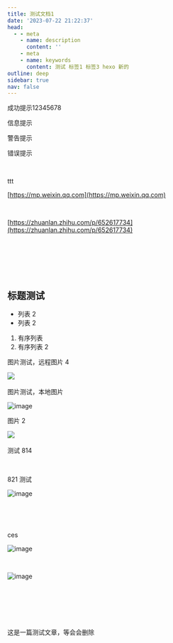 ```yaml
---
title: 测试文档1
date: '2023-07-22 21:22:37'
head:
  - - meta
    - name: description
      content: ''
    - meta
    - name: keywords
      content: 测试 标签1 标签3 hexo 新的
outline: deep
sidebar: true
nav: false
---
```




成功提示12345678

信息提示

警告提示

错误提示

‍

ttt

[https://mp.weixin.qq.com](https://mp.weixin.qq.com)

‍

[https://zhuanlan.zhihu.com/p/652617734](https://zhuanlan.zhihu.com/p/652617734)

‍

‍

‍

## 标题测试

* 列表 2
* 列表 2

1. 有序列表
2. 有序列表 2

图片测试，远程图片 4

​![](https://img1.terwer.space/api/public/202308102052670.png)​

图片测试，本地图片

​![image](https://img1.terwer.space/api/public/202308291133879.png)​

图片 2

​![](https://img1.terwer.space/api/public/202308111153888.png)​

测试 814

‍

821 测试

​![image](https://img1.terwer.space/api/public/202308281916828.png)​

‍

‍

ces

​![image](https://img1.terwer.space/api/public/202308291132115.png)​

‍

​![image](https://img1.terwer.space/api/public/202309040906917.png)​

‍

‍

‍

这是一篇测试文章，等会会删除

‍
